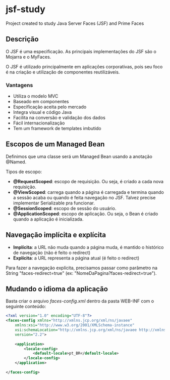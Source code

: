 # jsf-study
Project created to study Java Server Faces (JSF) and Prime Faces

## Descrição

O JSF é uma especificação. As principais implementações do JSF são o Mojarra e o MyFaces.

O JSF é utilizado principalmente em aplicações corporativas, pois seu foco é na criação e utilização de componentes reutilizáveis.

### Vantagens

 * Utiliza o modelo MVC
 * Baseado em componentes
 * Especificação aceita pelo mercado
 * Integra visual e código Java
 * Facilita na conversão e validação dos dados
 * Fácil internacionalização
 * Tem um framework de templates imbutido
 
## Escopos de um Managed Bean

Definimos que uma classe será um Managed Bean usando a anotação @Named.

Tipos de escopo:

 * **@RequestScoped**: escopo de requisição. Ou seja, é criado a cada nova requisição.
 * **@ViewScoped**: carrega quando a página é carregada e termina quando a sessão acaba ou quando é feita navegação no JSF. Talvez precise implementar Serializable pra funcionar.
 * **@SessionScoped**: escopo de sessão do usuário.
 * **@ApplicationScoped**: escopo de aplicação. Ou seja, o Bean é criado quando a aplicação é inicializada.
 
## Navegação implícita e explícita

* **Implícita**: a URL não muda quando a página muda, é mantido o histórico de navegação (não é feito o redirect)
* **Explícita**: a URL representa a página atual (é feito o redirect)

Para fazer a navegação explícita, precisamos passar como parâmetro na String "faces-redirect=true" (ex: "NomeDaPagina?faces-redirect=true").

## Mudando o idioma da aplicação

Basta criar o arquivo *faces-config.xml* dentro da pasta WEB-INF com o seguinte conteúdo:

```XML
<?xml version="1.0" encoding="UTF-8"?>
<faces-config xmlns="http://xmlns.jcp.org/xml/ns/javaee"
	xmlns:xsi="http://www.w3.org/2001/XMLSchema-instance"
	xsi:schemaLocation="http://xmlns.jcp.org/xml/ns/javaee http://xmlns.jcp.org/xml/ns/javaee/web-facesconfig_2_2.xsd"
	version="2.2">
	
	<application>
		<locale-config>
			<default-locale>pt_BR</default-locale>
		</locale-config>
	</application>
	
</faces-config>
```

